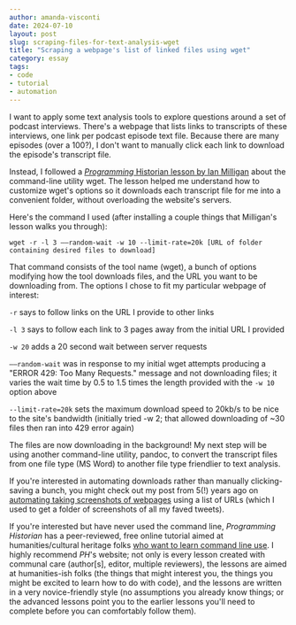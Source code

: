 ```yaml
---
author: amanda-visconti
date: 2024-07-10
layout: post
slug: scraping-files-for-text-analysis-wget
title: "Scraping a webpage's list of linked files using wget"
category: essay
tags:
- code
- tutorial
- automation
---
```


I want to apply some text analysis tools to explore questions around a set of podcast interviews. There's a webpage that lists links to transcripts of these interviews, one link per podcast episode text file. Because there are many episodes (over a 100?), I don't want to manually click each link to download the episode's transcript file.

Instead, I followed a [_Programming_ Historian lesson by Ian Milligan](https://programminghistorian.org/en/lessons/automated-downloading-with-wget) about the command-line utility wget. The lesson helped me understand how to customize wget's options so it downloads each transcript file for me into a convenient folder, without overloading the website's servers.

Here's the command I used (after installing a couple things that Milligan's lesson walks you through):

```wget -r -l 3 ––random-wait -w 10 --limit-rate=20k [URL of folder containing desired files to download]```

That command consists of the tool name (wget), a bunch of options modifying how the tool downloads files, and the URL you want to be downloading from. The options I chose to fit my particular webpage of interest:

```-r``` says to follow links on the URL I provide to other links

```-l 3``` says to follow each link to 3 pages away from the initial URL I provided

```-w 20``` adds a 20 second wait between server requests 

```––random-wait``` was in response to my initial wget attempts producing a "ERROR 429: Too Many Requests." message and not downloading files; it varies the wait time by 0.5 to 1.5 times the length provided with the ```-w 10``` option above

```--limit-rate=20k``` sets the maximum download speed to 20kb/s to be nice to the site's bandwidth (initially tried -w 2; that allowed downloading of ~30 files then ran into 429 error again)

The files are now downloading in the background! My next step will be using another command-line utility, pandoc, to convert the transcript files from one file type (MS Word) to another file type friendlier to text analysis.

If you're interested in automating downloads rather than manually clicking-saving a bunch, you might check out my post from 5(!) years ago on [automating taking screenshots of webpages](https://scholarslab.lib.virginia.edu/blog/automating-webpage-tweet-screencaptures/) using a list of URLs (which I used to get a folder of screenshots of all my faved tweets).

If you're interested but have never used the command line, _Programming Historian_ has a peer-reviewed, free online tutorial aimed at humanities/cultural heritage folks [who want to learn command line use](https://programminghistorian.org/en/lessons/intro-to-bash). I highly recommend _PH_'s website; not only is every lesson created with communal care (author[s], editor, multiple reviewers), the lessons are aimed at humanities-ish folks (the things that might interest you, the things you might be excited to learn how to do with code), and the lessons are written in a very novice-friendly style (no assumptions you already know things; or the advanced lessons point you to the earlier lessons you'll need to complete before you can comfortably follow them).